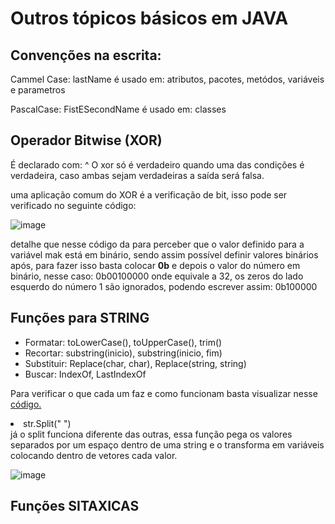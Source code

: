 # Outros tópicos básicos em JAVA

## Convenções na escrita:
Cammel Case: lastName
é usado em: atributos, pacotes, metódos, variáveis e parametros 

PascalCase: FistESecondName
é usado em: classes

## Operador Bitwise (XOR)
É declarado com: ^
O xor só é verdadeiro quando uma das condições é verdadeira, caso ambas sejam verdadeiras a saída será falsa.

uma aplicação comum do XOR é a verificação de bit, isso pode ser verificado no seguinte código:

![image](https://user-images.githubusercontent.com/108848546/202769115-a3853904-df52-4aa3-8af8-d8e590275af5.png)

detalhe que nesse código da para perceber que o valor definido para a variável mak está em binário, sendo assim possível definir valores binários após, para fazer isso basta colocar <b>0b</b> e depois o valor do número em binário, nesse caso: 0b00100000 onde equivale a 32, os zeros do lado esquerdo do número 1 são ignorados, podendo escrever assim: 0b100000


## Funções para STRING

<body>
<ul>
<li>Formatar: toLowerCase(), toUpperCase(), trim()</li>
<li>Recortar: substring(inicio), substring(inicio, fim)</li>
<li>Substituir: Replace(char, char), Replace(string, string)</li>
<li>Buscar: IndexOf, LastIndexOf</li>
</ul>
</body>

Para verificar o que cada um faz e como funcionam basta visualizar nesse <a href="https://github.com/guikonzen1/JAVA/blob/main/StringFunctionEX.java">código.</a> 

<li>str.Split(" ")</li> já o split funciona diferente das outras, essa função pega os valores separados por um espaço dentro de uma string e o transforma em variáveis colocando dentro de vetores cada valor.

![image](https://user-images.githubusercontent.com/108848546/202773774-8ba7e344-e33b-42a4-be10-186d3176f551.png)

## Funções SITAXICAS




